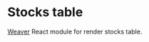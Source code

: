 # Stocks table

[Weaver](https://github.com/Meristembio/Weaver) React module for render stocks table.